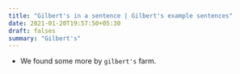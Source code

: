 ```yaml
---
title: "Gilbert's in a sentence | Gilbert's example sentences"
date: 2021-01-20T19:57:50+05:30
draft: falses
summary: "Gilbert's"
---
```

- We found some more by `gilbert's` farm.
                 
